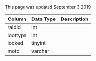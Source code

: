 This page was updated September 3 2019

| Column   | Data Type | Description |
| -------- | --------- | ----------- |
| raidid   | int       |             |
| loottype | int       |             |
| locked   | tinyint   |             |
| motd     | varchar   |             |